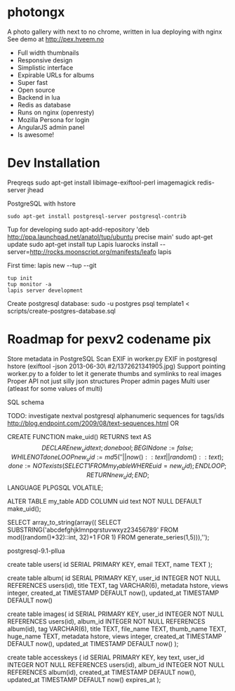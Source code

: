 photongx
========

A photo gallery with next to no chrome, written in lua deploying with nginx
See demo at <http://pex.hveem.no>


 * Full width thumbnails
 * Responsive design
 * Simplistic interface
 * Expirable URLs for albums
 * Super fast
 * Open source
 * Backend in lua
 * Redis as database
 * Runs on nginx (openresty)
 * Mozilla Persona for login
 * AngularJS admin panel
 * Is awesome!


Dev Installation
================


Preqreqs
    sudo apt-get install libimage-exiftool-perl imagemagick redis-server jhead

PostgreSQL with hstore

    sudo apt-get install postgresql-server postgresql-contrib

Tup for developing
    sudo apt-add-repository 'deb http://ppa.launchpad.net/anatol/tup/ubuntu precise main'
    sudo apt-get update
    sudo apt-get install tup
Lapis 
    luarocks install --server=http://rocks.moonscript.org/manifests/leafo lapis
    
First time:
    lapis new --tup --git

    tup init
    tup monitor -a
    lapis server development 

Create postgresql database:
    sudo -u postgres psql template1 < scripts/create-postgres-database.sql



 
Roadmap for pexv2 codename pix
==============================

Store metadata in PostgreSQL
Scan EXIF in worker.py
EXIF in postgresql hstore  (exiftool -json 2013-06-30\ \#2/1372621341905.jpg)
Support pointing worker.py to a folder to let it generate thumbs and symlinks to real images
Proper API not just silly json structures
Proper admin pages
Multi user (atleast for some values of multi)

SQL schema

TODO: investigate nextval postgresql alphanumeric sequences for tags/ids
http://blog.endpoint.com/2009/08/text-sequences.html
OR

CREATE FUNCTION make_uid() RETURNS text AS $$
DECLARE
    new_uid text;
    done bool;
BEGIN
    done := false;
    WHILE NOT done LOOP
        new_uid := md5(''||now()::text||random()::text);
        done := NOT exists(SELECT 1 FROM my_table WHERE uid=new_uid);
    END LOOP;
    RETURN new_uid;
END;
$$ LANGUAGE PLPGSQL VOLATILE;

ALTER TABLE my_table ADD COLUMN uid text NOT NULL DEFAULT make_uid();


SELECT array_to_string(array((
                SELECT SUBSTRING('abcdefghjklmnpqrstuvwxyz23456789'
                    FROM mod((random()*32)::int, 32)+1 FOR 1)
                FROM generate_series(1,5))),'');


postgresql-9.1-pllua

create table users(
    id SERIAL PRIMARY KEY,
    email TEXT,
    name TEXT
);

create table album(
    id SERIAL PRIMARY KEY,
    user_id INTEGER NOT NULL
        REFERENCES users(id),
    title TEXT,
    tag VARCHAR(6), 
    metadata hstore,
    views integer,
    created_at TIMESTAMP DEFAULT now(),
    updated_at TIMESTAMP DEFAULT now()

create table images(
    id SERIAL PRIMARY KEY,
    user_id INTEGER NOT NULL
        REFERENCES users(id),
    album_id INTEGER NOT NULL
        REFERENCES album(id),
    tag VARCHAR(6), 
    title TEXT,
    file_name TEXT,
    thumb_name TEXT,
    huge_name TEXT,
    metadata hstore,
    views integer,
    created_at TIMESTAMP DEFAULT now(),
    updated_at TIMESTAMP DEFAULT now()
);

create table accesskeys (
    id SERIAL PRIMARY KEY,
    key text,
    user_id INTEGER NOT NULL
        REFERENCES users(id),
    album_id INTEGER NOT NULL
        REFERENCES album(id),
    created_at TIMESTAMP DEFAULT now(),
    updated_at TIMESTAMP DEFAULT now()
    expires_at
);

